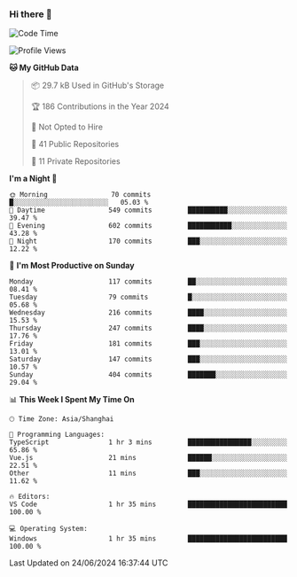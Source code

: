 ### Hi there 👋

<!--
**robinWongM/robinWongM** is a ✨ _special_ ✨ repository because its `README.md` (this file) appears on your GitHub profile.

Here are some ideas to get you started:

- 🔭 I’m currently working on ...
- 🌱 I’m currently learning ...
- 👯 I’m looking to collaborate on ...
- 🤔 I’m looking for help with ...
- 💬 Ask me about ...
- 📫 How to reach me: ...
- 😄 Pronouns: ...
- ⚡ Fun fact: ...
-->

<!--START_SECTION:waka-->
![Code Time](http://img.shields.io/badge/Code%20Time-253%20hrs%2037%20mins-blue)

![Profile Views](http://img.shields.io/badge/Profile%20Views-0-blue)

**🐱 My GitHub Data** 

> 📦 29.7 kB Used in GitHub's Storage 
 > 
> 🏆 186 Contributions in the Year 2024
 > 
> 🚫 Not Opted to Hire
 > 
> 📜 41 Public Repositories 
 > 
> 🔑 11 Private Repositories 
 > 
**I'm a Night 🦉** 

```text
🌞 Morning                70 commits          █░░░░░░░░░░░░░░░░░░░░░░░░   05.03 % 
🌆 Daytime                549 commits         ██████████░░░░░░░░░░░░░░░   39.47 % 
🌃 Evening                602 commits         ███████████░░░░░░░░░░░░░░   43.28 % 
🌙 Night                  170 commits         ███░░░░░░░░░░░░░░░░░░░░░░   12.22 % 
```
📅 **I'm Most Productive on Sunday** 

```text
Monday                   117 commits         ██░░░░░░░░░░░░░░░░░░░░░░░   08.41 % 
Tuesday                  79 commits          █░░░░░░░░░░░░░░░░░░░░░░░░   05.68 % 
Wednesday                216 commits         ████░░░░░░░░░░░░░░░░░░░░░   15.53 % 
Thursday                 247 commits         ████░░░░░░░░░░░░░░░░░░░░░   17.76 % 
Friday                   181 commits         ███░░░░░░░░░░░░░░░░░░░░░░   13.01 % 
Saturday                 147 commits         ███░░░░░░░░░░░░░░░░░░░░░░   10.57 % 
Sunday                   404 commits         ███████░░░░░░░░░░░░░░░░░░   29.04 % 
```


📊 **This Week I Spent My Time On** 

```text
🕑︎ Time Zone: Asia/Shanghai

💬 Programming Languages: 
TypeScript               1 hr 3 mins         ████████████████░░░░░░░░░   65.86 % 
Vue.js                   21 mins             ██████░░░░░░░░░░░░░░░░░░░   22.51 % 
Other                    11 mins             ███░░░░░░░░░░░░░░░░░░░░░░   11.62 % 

🔥 Editors: 
VS Code                  1 hr 35 mins        █████████████████████████   100.00 % 

💻 Operating System: 
Windows                  1 hr 35 mins        █████████████████████████   100.00 % 
```


 Last Updated on 24/06/2024 16:37:44 UTC
<!--END_SECTION:waka-->
